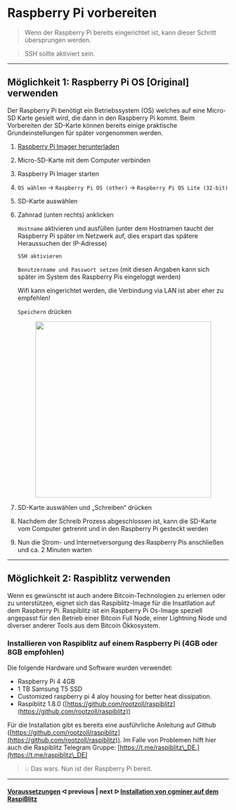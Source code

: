 # Raspberry Pi vorbereiten

> Wenn der Raspberry Pi bereits eingerichtet ist, kann dieser Schritt übersprungen werden.

> SSH sollte aktiviert sein.

---

## Möglichkeit 1: Raspberry Pi OS [Original] verwenden

Der Raspberry Pi benötigt ein Betriebssystem (OS) welches auf eine Micro-SD Karte gesielt wird, die dann in den Raspberry Pi kommt. Beim Vorbereiten der SD-Karte können bereits einige praktische Grundeinstellungen für später vorgenommen werden.

1. [Raspberry Pi Imager herunterladen](https://www.raspberrypi.com/software/)

2. Micro-SD-Karte mit dem Computer verbinden

3. Raspberry Pi Imager starten

4. `OS wählen` -> `Raspberry Pi OS (other)` -> `Raspberry Pi OS Lite (32-bit)`

5. SD-Karte auswählen

6. Zahnrad (unten rechts) anklicken

    `Hostname` aktivieren und ausfüllen (unter dem Hostnamen taucht der Raspberry Pi später im Netzwerk auf, dies erspart das spätere Heraussuchen der IP-Adresse)

    `SSH aktivieren` 

    `Benutzername und Passwort setzen` (mit diesen Angaben kann sich später im System des Raspberry Pis eingeloggt werden)

    Wifi kann eingerichtet werden, die Verbindung via LAN ist aber eher zu empfehlen!

    `Speichern` drücken

    <!--![Imager](https://user-images.githubusercontent.com/108631209/177061261-761e8192-d44e-4b84-abd1-bf8082eaf8d2.png)-->
    <figure><img src="https://user-images.githubusercontent.com/108631209/177061261-761e8192-d44e-4b84-abd1-bf8082eaf8d2.png" alt="" width="400" /><!--<figcaption></figcaption>--></figure>

7. SD-Karte auswählen und „Schreiben“ drücken

8. Nachdem der Schreib Prozess abgeschlossen ist, kann die SD-Karte vom Computer getrennt und in den Raspberry Pi gesteckt werden

9. Nun die Strom- und Internetversorgung des Raspberry Pis anschließen und ca. 2 Minuten warten

---

## Möglichkeit 2: Raspiblitz verwenden

Wenn es gewünscht ist auch andere Bitcoin-Technologien zu erlernen oder zu unterstützen, eignet sich das Raspiblitz-Image für die Insatllation auf dem Raspberry Pi. Raspiblitz ist ein Raspberry Pi Os-Image speziell angepasst für den Betrieb einer Bitcoin Full Node, einer Lightning Node und diverser anderer Tools aus dem Bitcoin Ökkosystem.

### Installieren von Raspiblitz auf einem Raspberry Pi (4GB oder 8GB empfohlen)

Die folgende Hardware und Software wurden verwendet:

* Raspberry Pi 4 4GB
* 1 TB Samsung T5 SSD
* Customized raspberry pi 4 aloy housing for better heat dissipation.
* Raspiblitz 1.8.0 ([https://github.com/rootzoll/raspiblitz](https://github.com/rootzoll/raspiblitz))

Für die Installation gibt es bereits eine ausführliche Anleitung auf Github ([https://github.com/rootzoll/raspiblitz](https://github.com/rootzoll/raspiblitz)). Im Falle von Problemen hilft hier auch die Raspiblitz Telegram Gruppe: [https://t.me/raspiblitz\_DE.](https://t.me/raspiblitz\_DE)

> :bulb: Das wars. Nun ist der Raspberry Pi bereit.

---

####  [Voraussetzungen](/requirements.md)  ᐊ  previous | next  ᐅ  [Installation von cgminer auf dem RaspiBlitz](cgminer_on_raspiblitz.md)
